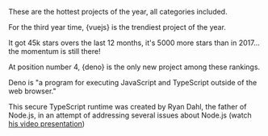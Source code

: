 These are the hottest projects of the year, all categories included.

For the third year time, {vuejs} is the trendiest project of the year.

It got 45k stars overs the last 12 months, it's 5000 more stars than in 2017... the momentum is still there!

At position number 4, {deno} is the only new project among these rankings.

Deno is "a program for executing JavaScript and TypeScript outside of the web browser."

This secure TypeScript runtime was created by Ryan Dahl, the father of Node.js, in an attempt of addressing several issues about Node.js (watch [his video presentation](https://www.youtube.com/watch?v=M3BM9TB-8yA))

